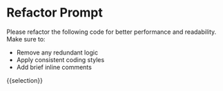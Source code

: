 # Refactor Prompt

Please refactor the following code for better performance and readability. Make sure to:

- Remove any redundant logic
- Apply consistent coding styles
- Add brief inline comments

{{selection}}
